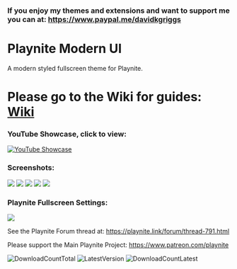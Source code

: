 ### If you enjoy my themes and extensions and want to support me you can at: https://www.paypal.me/davidkgriggs

# Playnite Modern UI
A modern styled fullscreen theme for Playnite.

# Please go to the Wiki for guides: [Wiki](https://github.com/davidkgriggs/PlayniteModernUI/wiki)

### YouTube Showcase, click to view:
[![YouTube Showcase](https://img.youtube.com/vi/DFMn2Fxm9Aw/hqdefault.jpg)](https://www.youtube.com/watch?v=DFMn2Fxm9Aw)

### Screenshots:
![](https://i.imgur.com/Sokaagn.jpeg)
![](https://i.imgur.com/4yOKKVp.jpeg)
![](https://i.imgur.com/OAWLY14.jpeg)
![](https://i.imgur.com/MJBbx7L.jpeg)
![](https://i.imgur.com/AzcqnAx.jpeg)

### Playnite Fullscreen Settings:
![](https://i.imgur.com/WoQULLp.png)

See the Playnite Forum thread at: https://playnite.link/forum/thread-791.html

Please support the Main Playnite Project: https://www.patreon.com/playnite

![DownloadCountTotal](https://img.shields.io/github/downloads/davidkgriggs/PlayniteModernUI/total?label=total%20downloads&style=for-the-badge)
![LatestVersion](https://img.shields.io/github/v/tag/davidkgriggs/PlayniteModernUI?label=Latest%20version&style=for-the-badge)
![DownloadCountLatest](https://img.shields.io/github/downloads/davidkgriggs/PlayniteModernUI/latest/total?style=for-the-badge)
